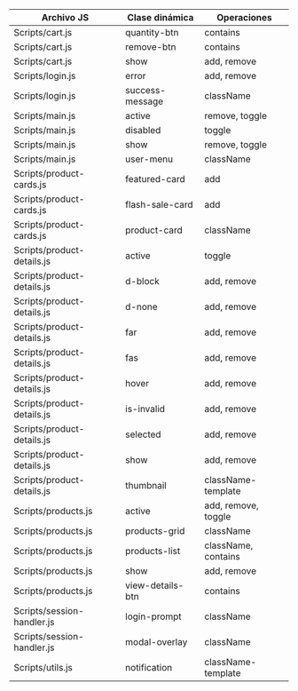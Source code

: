 Archivo JS | Clase dinámica | Operaciones
---|---|---
Scripts/cart.js | quantity-btn | contains
Scripts/cart.js | remove-btn | contains
Scripts/cart.js | show | add, remove
Scripts/login.js | error | add, remove
Scripts/login.js | success-message | className
Scripts/main.js | active | remove, toggle
Scripts/main.js | disabled | toggle
Scripts/main.js | show | remove, toggle
Scripts/main.js | user-menu | className
Scripts/product-cards.js | featured-card | add
Scripts/product-cards.js | flash-sale-card | add
Scripts/product-cards.js | product-card | className
Scripts/product-details.js | active | toggle
Scripts/product-details.js | d-block | add, remove
Scripts/product-details.js | d-none | add, remove
Scripts/product-details.js | far | add, remove
Scripts/product-details.js | fas | add, remove
Scripts/product-details.js | hover | add, remove
Scripts/product-details.js | is-invalid | add, remove
Scripts/product-details.js | selected | add, remove
Scripts/product-details.js | show | add, remove
Scripts/product-details.js | thumbnail | className-template
Scripts/products.js | active | add, remove, toggle
Scripts/products.js | products-grid | className
Scripts/products.js | products-list | className, contains
Scripts/products.js | show | add, remove
Scripts/products.js | view-details-btn | contains
Scripts/session-handler.js | login-prompt | className
Scripts/session-handler.js | modal-overlay | className
Scripts/utils.js | notification | className-template
